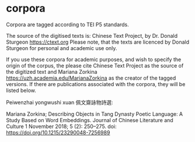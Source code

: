 # corpora
Corpora are tagged according to TEI P5 standards.

The source of the digitised texts is:
Chinese Text Project, by Dr. Donald Sturgeon https://ctext.org
Please note, that the texts are licenced by Donald Sturgeon for personal and academic use only.

If you use these corpora for academic purposes, and wish to specify the origin of the corpus, the  please cite Chinese Text Project as the source of the digitized text and Mariana Zorkina https://uzh.academia.edu/MarianaZorkina as the creator of the tagged versions. If there are publications associated with the corpora, they will be listed below.

Peiwenzhai yongwushi xuan 佩文齋詠物詩選: 

Mariana Zorkina; Describing Objects in Tang Dynasty Poetic Language: A Study Based on Word Embeddings. Journal of Chinese Literature and Culture 1 November 2018; 5 (2): 250–275. doi: https://doi.org/10.1215/23290048-7256989

